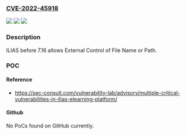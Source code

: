 ### [CVE-2022-45918](https://cve.mitre.org/cgi-bin/cvename.cgi?name=CVE-2022-45918)
![](https://img.shields.io/static/v1?label=Product&message=n%2Fa&color=blue)
![](https://img.shields.io/static/v1?label=Version&message=n%2Fa&color=blue)
![](https://img.shields.io/static/v1?label=Vulnerability&message=n%2Fa&color=brighgreen)

### Description

ILIAS before 7.16 allows External Control of File Name or Path.

### POC

#### Reference
- https://sec-consult.com/vulnerability-lab/advisory/multiple-critical-vulnerabilities-in-ilias-elearning-platform/

#### Github
No PoCs found on GitHub currently.


